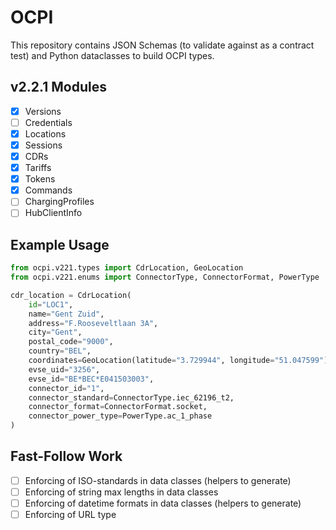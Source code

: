 # OCPI

This repository contains JSON Schemas (to validate against as a contract test) and Python dataclasses to build OCPI types.

## v2.2.1 Modules
- [x] Versions
- [ ] Credentials
- [x] Locations
- [x] Sessions
- [x] CDRs
- [x] Tariffs
- [x] Tokens
- [x] Commands
- [ ] ChargingProfiles
- [ ] HubClientInfo

## Example Usage
```python
from ocpi.v221.types import CdrLocation, GeoLocation
from ocpi.v221.enums import ConnectorType, ConnectorFormat, PowerType

cdr_location = CdrLocation(
    id="LOC1",
    name="Gent Zuid",
    address="F.Rooseveltlaan 3A",
    city="Gent",
    postal_code="9000",
    country="BEL",
    coordinates=GeoLocation(latitude="3.729944", longitude="51.047599"),
    evse_uid="3256",
    evse_id="BE*BEC*E041503003",
    connector_id="1",
    connector_standard=ConnectorType.iec_62196_t2,
    connector_format=ConnectorFormat.socket,
    connector_power_type=PowerType.ac_1_phase
)
```

## Fast-Follow Work
- [ ] Enforcing of ISO-standards in data classes (helpers to generate)
- [ ] Enforcing of string max lengths in data classes
- [ ] Enforcing of datetime formats in data classes (helpers to generate)
- [ ] Enforcing of URL type